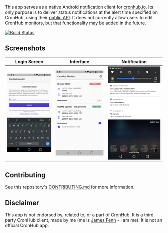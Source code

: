 This app serves as a native Android notification client for [cronhub.io](https://cronhub.io/). Its only purpose is to deliver status notifications at the alert time specified on CronHub, using their [public API](https://docs.cronhub.io/public-api.html). It does not currently allow users to edit CronHub monitors, but that functionality may be added in the future.

[![Build Status](https://travis-ci.com/fennifith/Cronhub-Monitor.svg?branch=master)](https://travis-ci.com/fennifith/Cronhub-Monitor)

## Screenshots

|Login Screen|Interface|Notification|
|-----|-----|-----|
|![img](./.github/images/login.png?raw=true)|![img](./.github/images/interface.png?raw=true)|![img](./.github/images/notification.png?raw=true)|

## Contributing

See this repository's [CONTRIBUTING.md](./.github/CONTRIBUTING.md) for more information.

## Disclaimer

This app is not endorsed by, related to, or a part of CronHub. It is a third party CronHub client, made by me (me is [James Fenn](https://jfenn.me/) - I am me). It is not an official CronHub app.

